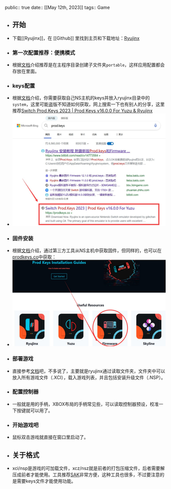 public:: true
date::  [[May 12th, 2023]] 
tags:: Game

- ## 开始
- 下载[[Ryujinx]]，在 [[Github]] 里找到主页和下载地址：[Ryujinx](https://github.com/Ryujinx/Ryujinx)
- ### 第一次配置推荐：便携模式
- 根据[文档](https://github.com/Ryujinx/Ryujinx/wiki/Ryujinx-Setup-%26-Configuration-Guide#portable-mode)介绍推荐是在主程序目录创建子文件夹`portable`，这样应用配置都会存放在里面。
- ### keys配置
- 根据[文档](https://github.com/Ryujinx/Ryujinx/wiki/Ryujinx-Setup-%26-Configuration-Guide#initial-setup---placement-of-prodkeys)介绍，你需要获取自己NS主机的keys并放入ryujinx目录中的`system`，这里可能盗版不知道如何获取，网上搜索一下也有别人的分享，这里推荐[Switch Prod.Keys 2023 | Prod Keys v16.0.0 For Yuzu & Ryujinx](https://prodkeys.co/)
- ![image.png](../assets/image_1692670715654_0.png)
- ### 固件安装
- 根据[文档](https://github.com/Ryujinx/Ryujinx/wiki/Ryujinx-Setup-%26-Configuration-Guide#initial-setup-continued---installation-of-firmware)介绍，通过第三方工具从NS主机中获取固件，但同样的，也可以在[prodkeys.co](https://prodkeys.co/)中获取：
- ![image.png](../assets/image_1692670752795_0.png)
- ### 部署游戏
- 直接参考[文档](https://github.com/Ryujinx/Ryujinx/wiki/Ryujinx-Setup-%26-Configuration-Guide#adding-your-games-to-ryujinx)吧，不多说了，主要就是ryujinx通过读取文件夹，文件夹中可以放入所有游戏文件（.XCI），载入游戏列表，并且包括安装升级文件（.NSP）。
- ### 配置控制器
- 一般就是用的手柄，XBOX布局的手柄常见些，可以读取控制器预设，校准一下按键就可以用了。
- ### 开始游戏吧
- 鼠标双击游戏就直接在窗口里启动了。
- ## 关于格式
- xci/nsp是游戏的可加载文件，xcz/nsz就是前者的打包压缩文件，后者需要解压成前者才能使用。工具推荐[SAK](https://github.com/dezem/SAK)非常方便，这种工具也很多，不过要注意的是需要keys文件才能使用功能。